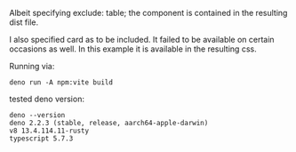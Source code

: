 Albeit specifying exclude: table; the component is contained in the resulting dist file. 

I also specified card as to be included. It failed to be available on certain occasions as well. In this example it is available in the resulting css.

Running via:

```
deno run -A npm:vite build
```

tested deno version:

```
deno --version
deno 2.2.3 (stable, release, aarch64-apple-darwin)
v8 13.4.114.11-rusty
typescript 5.7.3
```
